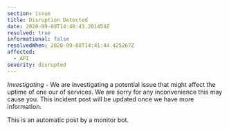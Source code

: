 ```yaml
---
section: issue
title: Disruption Detected
date: 2020-09-08T14:40:43.201454Z
resolved: true
informational: false
resolvedWhen: 2020-09-08T14:41:44.425267Z
affected:
  - API
severity: disrupted
---
```

*Investigating* - We are investigating a potential issue that might affect the uptime of one our of services. We are sorry for any inconvenience this may cause you. This incident post will be updated once we have more information.

This is an automatic post by a monitor bot.
        
